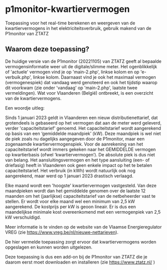 # p1monitor-kwartiervermogen
Toepassing voor het real-time berekenen en weergeven van de kwartiervermogens in het elektriciteitsverbruik, gebruik makend van de P1monitor van ZTATZ

## Waarom deze toepassing?

De huidige versie van de P1monitor (20221105) van ZTATZ geeft al bepaalde vermogensinformatie weer uit de digitale/slimme meter.
Het ogenblikkelijk of 'actuele' vermogen vind je op 'main-2.php', linkse kolom en op 'e-verbuik.php', linkse kolom.
Daarnaast vind je ook het maximaal vermogen (vermogenespiek) dat vandaag werd genoteerd en ook het tijdstip waarop dit voorkwam (zie onder 'vandaag' op 'main-2.php', laatste twee vermeldingen).
Wat voor Vlaanderen (België) ontbreekt, is een overzicht van de kwartiervermogens.

Een woordje uitleg:

Sinds 1 januari 2023 geldt in Vlaanderen een nieuw distributienettarief, dat grotendeels is gebaseerd op het vermogen dat aan de meter werd geleverd, verder 'capaciteitstarief' genoemd. Het capaciteitstarief wordt aangerekend op basis van een ‘gemiddelde maandpiek’ (kW). Deze maandpiek is wel niet de piek zoals nu dagelijks aangegeven door de P1monitor, maar een zogenaamde kwartiervermogenspiek. Voor de aanrekening van het capaciteitstarief wordt immers gekeken naar het GEMIDDELDE vermogen op kwartierbasis (ofwel ‘kwartiervermogen’). De absolute piek is dus niet van belang. Het aansluitingsvermogen en het type aansluiting (een- of driefasig) heeft in Vlaanderen ook geen enkele impact op het te betalen capaciteitstarief. Het verbruik (in kWh) wordt natuurlijk ook nog aangerekend, maar werd op 1 januari 2023 drastisch verlaagd.

Elke maand wordt een 'hoogste' kwartiervermogen vastgesteld. Van deze maandpieken wordt dan het gemiddelde genomen over de laatste 12 maanden om het (jaarlijkse) capaciteitstarief van de netbeheerder vast te stellen. Er wordt voor elke maand wel een minimum van 2,5 kW aangerekend. De kostprijs per kW is geoon lineair. Er is dus een maandelijkse minimale kost overeenkomend met een vermogenpiek van 2,5 kW verschuldigd.

Meer informatie is te vinden op de website van de Vlaamse Energieregulator VREG (zie https://www.vreg.be/nl/nieuwe-nettarieven).

De hier vermelde toepassing zorgt ervoor dat kwartiervermogens worden opgeslagen en kunnen worden uitgelezen.

Deze toepassing is dus een add-on bij de P1monitor van ZTATZ die je daarom eerst moet downloaden en installeren (zie https://www.ztatz.nl/ )
